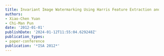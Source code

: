 ```yaml
---
title: Invariant Image Watermarking Using Harris Feature Extraction and Zernike Moments
authors:
- Xiao-Chen Yuan
- Chi-Man Pun
date: '2012-01-01'
publishDate: '2024-01-12T11:55:04.629248Z'
publication_types:
- paper-conference
publication: '*ISA 2012*'
---
```

